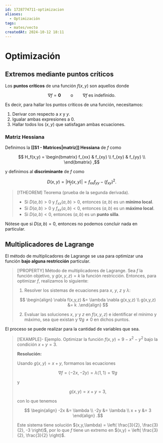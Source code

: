 ```yaml
---
id: 1728774711-optimizacion
aliases:
  - Optimización
tags:
  - mates/vecto
createdAt: 2024-10-12 18:11
---
```


# Optimización

## Extremos mediante puntos críticos

Los **puntos críticos** de una función $f(x,y)$ son aquellos donde

$$
\nabla f = \mathbf{0} \qquad \text{o} \qquad \text{$\nabla f$ es indefinido}
.$$

Es decir, para hallar los puntos críticos de una función, necesitamos:

1. Derivar con respecto a $x$ y $y$.
2. Igualar ambas expresiones a $0$.
3. Hallar todos los $(x,y)$ que satisfagan ambas ecuaciones.

### Matriz Hessiana

Definimos la **[[S1 - Matrices|matriz]] Hessiana** de $f$ como

$$
H_f(x,y) = \begin{bmatrix}
f_{xx} & f_{xy} \\
f_{xy} & f_{yy} \\
\end{bmatrix}
,$$

y definimos al **discriminante** de $f$ como

$$
D(x,y) = |H_f(x,y)| = f_{xx} f_{yy} - (f_{xy})^2
.$$

> [!THEOREM] Teorema (prueba de la segunda derivada).
> - Si $D(a,b) > 0$ y $f_{xx}(a,b) > 0$, entonces $(a,b)$ es un **mínimo local**.
> - Si $D(a,b) > 0$ y $f_{xx}(a,b) < 0$, entonces $(a,b)$ es un **máximo local**.
> - Si $D(a,b) < 0$, entonces $(a,b)$ es un **punto silla**.

Nótese que si $D(a,b) = 0$, entonces no podemos concluir nada en particular.

## Multiplicadores de Lagrange

El método de multiplicadores de Lagrange se usa para optimizar una función **bajo alguna restricción** particular.

> [!PROPERTY] Método de multiplicadores de Lagrange.
> Sea $f$ la función objetivo, y $g(x,y,z) = k$ la función restricción. Entonces, para optimizar $f$, realizamos lo siguiente:
> 
> 1. Resolver los sistemas de ecuaciones para $x$, $y$, $z$ y $\lambda$:
> 
> $$
> \begin{align}
> \nabla f(x,y,z) &= \lambda \nabla g(x,y,z) \\
> g(x,y,z) &= k
> .\end{align}
> $$
> 
> 2. Evaluar las soluciones $x$, $y$ y $z$ en $f(x,y,z)$ e identificar el mínimo y máximo, sea que existan y $\nabla g \neq 0$ en dichos puntos.

El proceso se puede realizar para la cantidad de variables que sea.

> [!EXAMPLE]- Ejemplo.
> Optimizar la función $f(x,y) = 9 - x^2 - y^2$ bajo la condición $x + y = 3$.
> 
> **Resolución:**
> 
> Usando $g(x,y) = x + y$, formamos las ecuaciones
> 
> $$
> \nabla f = \left< -2x, -2y \right> = \lambda \left< 1, 1 \right> = \nabla g
> $$
> 
> y
> 
> $$
> g(x, y) = x + y = 3
> ,$$
> 
> con lo que tenemos
> 
> $$
> \begin{align}
> -2x &= \lambda \\
> -2y &= \lambda \\
> x + y &= 3
> \end{align}
> .$$
> 
> Este sistema tiene solución $(x,y,\lambda) = \left( \frac{3}{2}, \frac{3}{2}, -3 \right)$, por lo que $f$ tiene un extremo en $(x,y) = \left( \frac{3}{2}, \frac{3}{2} \right)$.
